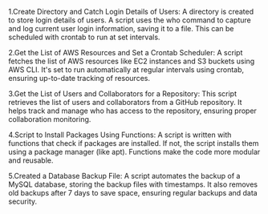 1.Create Directory and Catch Login Details of Users: A directory is created to store login details of users. A script uses the who command to capture and log current user login information, saving it to a file. 
 This can be scheduled with crontab to run at set intervals.

2.Get the List of AWS Resources and Set a Crontab Scheduler: A script fetches the list of AWS resources like EC2 instances and S3 buckets using AWS CLI. It's set to run automatically at regular intervals using 
  crontab, ensuring up-to-date tracking of resources.

3.Get the List of Users and Collaborators for a Repository: This script retrieves the list of users and collaborators from a GitHub repository. It helps track and manage who has access to the repository, ensuring 
 proper collaboration monitoring.

4.Script to Install Packages Using Functions: A script is written with functions that check if packages are installed. If not, the script installs them using a package manager (like apt). Functions make the code 
 more modular and reusable.

5.Created a Database Backup File: A script automates the backup of a MySQL database, storing the backup files with timestamps. It also removes old backups after 7 days to save space, ensuring regular backups and 
 data security.
